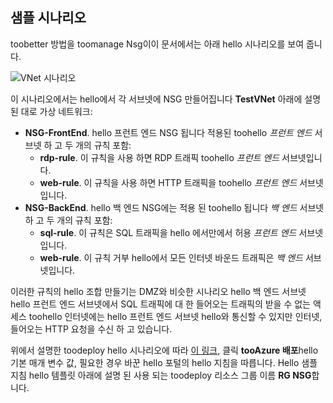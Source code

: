 ## <a name="sample-scenario"></a>샘플 시나리오
toobetter 방법을 toomanage Nsg이이 문서에서는 아래 hello 시나리오를 보여 줍니다.

![VNet 시나리오](./media/virtual-networks-create-nsg-scenario-include/figure1.png)

이 시나리오에서는 hello에서 각 서브넷에 NSG 만들어집니다 **TestVNet** 아래에 설명 된 대로 가상 네트워크: 

* **NSG-FrontEnd**. hello 프런트 엔드 NSG 됩니다 적용된 toohello *프런트 엔드* 서브넷 하 고 두 개의 규칙 포함:    
  * **rdp-rule**. 이 규칙을 사용 하면 RDP 트래픽 toohello *프런트 엔드* 서브넷입니다.
  * **web-rule**. 이 규칙을 사용 하면 HTTP 트래픽을 toohello *프런트 엔드* 서브넷입니다.
* **NSG-BackEnd**. hello 백 엔드 NSG에는 적용 된 toohello 됩니다 *백 엔드* 서브넷 하 고 두 개의 규칙 포함:    
  * **sql-rule**. 이 규칙은 SQL 트래픽을 hello 에서만에서 허용 *프런트 엔드* 서브넷입니다.
  * **web-rule**. 이 규칙 거부 hello에서 모든 인터넷 바운드 트래픽은 *백 엔드* 서브넷입니다.

이러한 규칙의 hello 조합 만들기는 DMZ와 비슷한 시나리오 hello 백 엔드 서브넷 hello 프런트 엔드 서브넷에서 SQL 트래픽에 대 한 들어오는 트래픽의 받을 수 없는 액세스 toohello 인터넷에는 hello 프런트 엔드 서브넷 hello와 통신할 수 있지만 인터넷, 들어오는 HTTP 요청을 수신 하 고 있습니다.

위에서 설명한 toodeploy hello 시나리오에 따라 [이 링크](http://github.com/telmosampaio/azure-templates/tree/master/201-IaaS-WebFrontEnd-SQLBackEnd-NSG), 클릭 **tooAzure 배포**hello 기본 매개 변수 값, 필요한 경우 바꾼 hello 포털의 hello 지침을 따릅니다. Hello 샘플 지침 hello 템플릿 아래에 설명 된 사용 되는 toodeploy 리소스 그룹 이름 **RG NSG**합니다. 

